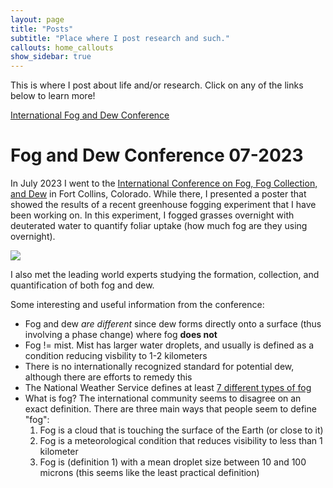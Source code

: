 ```yaml
---
layout: page
title: "Posts"
subtitle: "Place where I post research and such."
callouts: home_callouts
show_sidebar: true
---
```


This is where I post about life and/or research. Click on any of the links below to learn more! 

[International Fog and Dew Conference](../_posts/fog_and_dew.md)


# Fog and Dew Conference 07-2023

In July 2023 I went to the [International Conference on Fog, Fog Collection, and Dew](https://fogdew2023.org/) in Fort Collins, Colorado. While there, I presented a poster that showed the results of a recent greenhouse fogging experiment that I have been working on. In this experiment, I fogged grasses overnight with deuterated water to quantify foliar uptake (how much fog are they using overnight). 

![](./images/fog_poster.png)

I also met the leading world experts studying the formation, collection, and quantification of both fog and dew. 

Some interesting and useful information from the conference: 
* Fog and dew *are different* since dew forms directly onto a surface (thus involving a phase change) where fog **does not**
* Fog != mist. Mist has larger water droplets, and usually is defined as a condition reducing visbility to 1-2 kilometers
* There is no internationally recognized standard for potential dew, although there are efforts to remedy this
* The National Weather Service defines at least [7 different types of fog](https://www.weather.gov/source/zhu/ZHU_Training_Page/fog_stuff/fog_definitions/Fog_definitions.html)
* What is fog? The international community seems to disagree on an exact definition. There are three main ways that people seem to define "fog":
  1. Fog is a cloud that is touching the surface of the Earth (or close to it)
  2. Fog is a meteorological condition that reduces visibility to less than 1 kilometer
  3. Fog is (definition 1) with a mean droplet size between 10 and 100 microns (this seems like the least practical definition)
